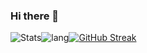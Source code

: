 ### Hi there 👋
![Stats](https://github-readme-stats.vercel.app/api?username=crozet-magenta&count_private=true&show_icons=true&theme=darcula)![lang](https://github-readme-stats.vercel.app/api/top-langs/?username=crozet-magenta&layout=compact&theme=darcula)[![GitHub Streak](http://github-readme-streak-stats.herokuapp.com?user=crozet-magenta&theme=darcula)](https://git.io/streak-stats)

<!--
**crozet-magenta/crozet-magenta** is a ✨ _special_ ✨ repository because its `README.md` (this file) appears on your GitHub profile.

Here are some ideas to get you started:

- 🔭 I’m currently working on ...
- 🌱 I’m currently learning ...
- 👯 I’m looking to collaborate on ...
- 🤔 I’m looking for help with ...
- 💬 Ask me about ...
- 📫 How to reach me: ...
- 😄 Pronouns: ...
- ⚡ Fun fact: ...
-->
